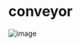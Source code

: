 # conveyor

![image]([https://ibb.co/VBGb6Nk](https://i.ibb.co/tC6nRh1/Io-T-Project-pptx.png)https://i.ibb.co/tC6nRh1/Io-T-Project-pptx.png)
